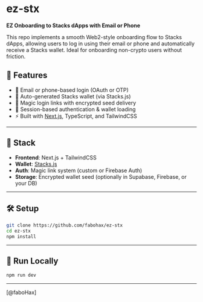 # ez-stx

**EZ Onboarding to Stacks dApps with Email or Phone**

This repo implements a smooth Web2-style onboarding flow to Stacks dApps, allowing users to log in using their email or phone and automatically receive a Stacks wallet. Ideal for onboarding non-crypto users without friction.

## 🚀 Features

- 🔐 Email or phone-based login (OAuth or OTP)
- 🔑 Auto-generated Stacks wallet (via Stacks.js)
- 📩 Magic login links with encrypted seed delivery
- 🔄 Session-based authentication & wallet loading
- ⚡ Built with [Next.js](https://nextjs.org/), TypeScript, and TailwindCSS

---

## 🧩 Stack

- **Frontend**: Next.js + TailwindCSS
- **Wallet**: [Stacks.js](https://github.com/hirosystems/stacks.js)
- **Auth**: Magic link system (custom or Firebase Auth)
- **Storage**: Encrypted wallet seed (optionally in Supabase, Firebase, or your DB)

---

## 🛠 Setup

```bash
git clone https://github.com/fabohax/ez-stx
cd ez-stx
npm install
````
---

## 🧪 Run Locally

```bash
npm run dev
```

---
[@faboHax]